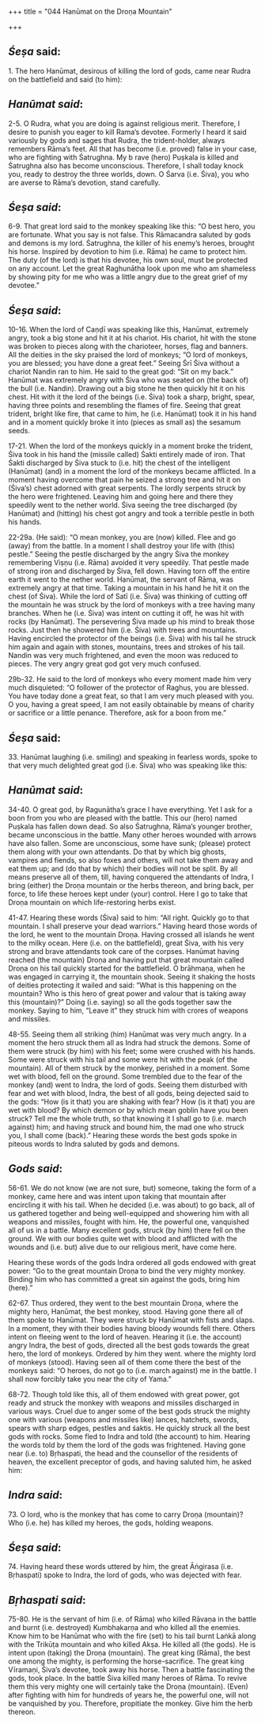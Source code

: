 +++
title = "044 Hanūmat on the Droṇa Mountain"

+++
 

## *Śeṣa* said:

1\. The hero Hanūmat, desirous of killing the lord of gods, came near Rudra on the battlefield and said (to him):

## *Hanūmat said*:

2-5. O Rudra, what you are doing is against religious merit. Therefore, I desire to punish you eager to kill Rama’s devotee. Formerly I heard it said variously by gods and sages that Rudra, the trident-holder, always remembers Rāma’s feet. All that has become (i.e. proved) false in your case, who are fighting with Śatrughna. My b rave (hero) Puṣkala is killed and Śatrughna also has become unconscious. Therefore, I shall today knock you, ready to destroy the three worlds, down. O Śarva (i.e. Śiva), you who are averse to Rāma’s devotion, stand carefully.

## *Śeṣa said*:

6-9. That great lord said to the monkey speaking like this: “O best hero, you are fortunate. What you say is not false. This Rāmacandra saluted by gods and demons is my lord. Śatrughna, the killer of his enemy’s heroes, brought his horse. Inspired by devotion to him (i.e. Rāma) he came to protect him. The duty (of the lord) is that his devotee, his own soul, must be protected on any account. Let the great Raghunātha look upon me who am shameless by showing pity for me who was a little angry due to the great grief of my devotee.”

## *Śeṣa said*:

10-16. When the lord of Caṇḍī was speaking like this, Hanūmat, extremely angry, took a big stone and hit it at his chariot. His chariot, hit with the stone was broken to pieces along with the charioteer, horses, flag and banners. All the deities in the sky praised the lord of monkeys; “O lord of monkeys, you are blessed; you have done a great feet.” Seeing Śrī Śiva without a chariot Nandin ran to him. He said to the great god: “Sit on my back.” Hanūmat was extremely angry with Śiva who was seated on (the back of) the bull (i.e. Nandin). Drawing out a big stone he then quickly hit it on his chest. Hit with it the lord of the beings (i.e. Śiva) took a sharp, bright, spear, having three points and resembling the flames of fire. Seeing that great trident, bright like fire, that came to him, he (i.e. Hanūmat) took it in his hand and in a moment quickly broke it into (pieces as small as) the sesamum seeds.

17-21. When the lord of the monkeys quickly in a moment broke the trident, Śiva took in his hand the (missile called) Śakti entirely made of iron. That Śakti discharged by Śiva stuck to (i.e. hit) the chest of the intelligent (Hanūmat) (and) in a moment the lord of the monkeys became afflicted. In a moment having overcome that pain he seized a strong tree and hit it on (Śiva’s) chest adorned with great serpents. The lordly serpents struck by the hero were frightened. Leaving him and going here and there they speedily went to the nether world. Śiva seeing the tree discharged (by Hanūmat) and (hitting) his chest got angry and took a terrible pestle in both his hands.

22-29a. (He said): “O mean monkey, you are (now) killed. Flee and go (away) from the battle. In a moment I shall destroy your life with (this) pestle.” Seeing the pestle discharged by the angry Śiva the monkey remembering Viṣṇu (i.e. Rāma) avoided it very speedily. That pestle made of strong iron and discharged by Śiva, fell down. Having torn off the entire earth it went to the nether world. Hanūmat, the servant of Rāma, was extremely angry at that time. Taking a mountain in his hand he hit it on the chest (of Śiva). While the lord of Satī (i.e. Śiva) was thinking of cutting off the mountain he was struck by the lord of monkeys with a tree having many branches. When he (i.e. Śiva) was intent on cutting it off, he was hit with rocks (by Hanūmat). The persevering Śiva made up his mind to break those rocks. Just then he showered him (i.e. Śiva) with trees and mountains. Having encircled the protector of the beings (i.e. Śiva) with his tail he struck him again and again with stones, mountains, trees and strokes of his tail. Nandin was very much frightened, and even the moon was reduced to pieces. The very angry great god got very much confused.

29b-32. He said to the lord of monkeys who every moment made him very much disquieted: “O follower of the protector of Raghus, you are blessed. You have today done a great feat, so that I am very much pleased with you. O you, having a great speed, I am not easily obtainable by means of charity or sacrifice or a little penance. Therefore, ask for a boon from me.”

## *Śeṣa* said:

33\. Hanūmat laughing (i.e. smiling) and speaking in fearless words, spoke to that very much delighted great god (i.e. Śiva) who was speaking like this:

## *Hanūmat said*:

34-40. O great god, by Ragunātha’s grace I have everything. Yet I ask for a boon from you who are pleased with the battle. This our (hero) named Puṣkala has fallen down dead. So also Śatrughna, Rāma’s younger brother, became unconscious in the battle. Many other heroes wounded with arrows have also fallen. Some are unconscious, some have sunk; (please) protect them along with your own attendants. Do that by which big ghosts, vampires and fiends, so also foxes and others, will not take them away and eat them up; and (do that by which) their bodies will not be split. By all means preserve all of them, till, having conquered the attendants of Indra, I bring (either) the Droṇa mountain or the herbs thereon, and bring back, per force, to life these heroes kept under (your) control. Here I go to take that Droṇa mountain on which life-restoring herbs exist.

41-47. Hearing these words (Śiva) said to him: “All right. Quickly go to that mountain. I shall preserve your dead warriors.” Having heard those words of the lord, he went to the mountain Droṇa. Having crossed all islands he went to the milky ocean. Here (i.e. on the battlefield), great Śiva, with his very strong and brave attendants took care of the corpses. Hanūmat having reached (the mountain) Droṇa and having put that great mountain called Droṇa on his tail quickly started for the battlefield. O brāhmaṇa, when he was engaged in carrying it, the mountain shook. Seeing it shaking the hosts of deities protecting it wailed and said: “What is this happening on the mountain? Who is this hero of great power and valour that is taking away this (mountain)?” Doing (i.e. saying) so all the gods together saw the monkey. Saying to him, “Leave it” they struck him with crores of weapons and missiles.

48-55. Seeing them all striking (him) Hanūmat was very much angry. In a moment the hero struck them all as Indra had struck the demons. Some of them were struck (by him) with his feet; some were crushed with his hands. Some were struck with his tail and some were hit with the peak (of the mountain). All of them struck by the monkey, perished in a moment. Some wet with blood, fell on the ground. Some trembled due to the fear of the monkey (and) went to Indra, the lord of gods. Seeing them disturbed with fear and wet with blood, Indra, the best of all gods, being dejected said to the gods: “How (is it that) you are shaking with fear? How (is it that) you are wet with blood? By which demon or by which mean goblin have you been struck? Tell me the whole truth, so that knowing it I shall go to (i.e. march against) him; and having struck and bound him, the mad one who struck you, I shall come (back).” Hearing these words the best gods spoke in piteous words to Indra saluted by gods and demons.

## *Gods said*:

56-61. We do not know (we are not sure, but) someone, taking the form of a monkey, came here and was intent upon taking that mountain after encircling it with his tail. When he decided (i.e. was about) to go back, all of us gathered together and being well-equipped and showering him with all weapons and missiles, fought with him. He, the powerful one, vanquished all of us in a battle. Many excellent gods, struck (by him) there fell on the ground. We with our bodies quite wet with blood and afflicted with the wounds and (i.e. but) alive due to our religious merit, have come here.

Hearing these words of the gods Indra ordered all gods endowed with great power: “Go to the great mountain Droṇa to bind the very mighty monkey. Binding him who has committed a great sin against the gods, bring him (here).”

62-67. Thus ordered, they went to the best mountain Droṇa, where the mighty hero, Hanūmat, the best monkey, stood. Having gone there all of them spoke to Hanūmat. They were struck by Hanūmat with fists and slaps. In a moment, they with their bodies having bloody wounds fell there. Others intent on fleeing went to the lord of heaven. Hearing it (i.e. the account) angry Indra, the best of gods, directed all the best gods towards the great hero, the lord of monkeys. Ordered by him they went. where the mighty lord of monkeys (stood). Having seen all of them come there the best of the monkeys said: “O heroes, do not go to (i.e. march against) me in the battle. I shall now forcibly take you near the city of Yama.”

68-72. Though told like this, all of them endowed with great power, got ready and struck the monkey with weapons and missiles discharged in various ways. Cruel due to anger some of the best gods struck the mighty one with various (weapons and missiles like) lances, hatchets, swords, spears with sharp edges, pestles and śaktis. He quickly struck all the best gods with rocks. Some fled to Indra and told (the account) to him. Hearing the words told by them the lord of the gods was frightened. Having gone near (i.e. to) Bṛhaspati, the head and the counsellor of the residents of heaven, the excellent preceptor of gods, and having saluted him, he asked him:

## *Indra said*:

73\. O lord, who is the monkey that has come to carry Droṇa (mountain)? Who (i.e. he) has killed my heroes, the gods, holding weapons.

## *Śeṣa said*:

74\. Having heard these words uttered by him, the great Āṅgirasa (i.e. Bṛhaspati) spoke to Indra, the lord of gods, who was dejected with fear.

## *Bṛhaspati said*:

75-80. He is the servant of him (i.e. of Rāma) who killed Rāvaṇa in the battle and burnt (i.e. destroyed) Kumbhakarṇa and who killed all the enemies. Know him to be Hanūmat who with the fire (set) to his tail burnt Laṅkā along with the Trikūṭa mountain and who killed Akṣa. He killed all (the gods). He is intent upon (taking) the Droṇa (mountain). The great king (Rāma), the best one among the mighty, is performing the horse-sacrifice. The great king Vīramaṇi, Śiva’s devotee, took away his horse. Then a battle fascinating the gods, took place. In the battle Śiva killed many heroes of Rāma. To revive them this very mighty one will certainly take the Droṇa (mountain). (Even) after fighting with him for hundreds of years he, the powerful one, will not be vanquished by you. Therefore, propitiate the monkey. Give him the herb thereon.


